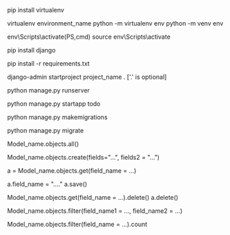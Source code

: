 <!-- install virtual environment -->
pip install virtualenv

<!-- create virtual environment -->
virtualenv environment_name
python -m virtualenv env
python -m venv env

<!-- activate virtual environment -->
env\Scripts\activate(PS,cmd)
source env\Scripts\activate

<!-- install django -->
pip install django

<!-- freeze the packages -->
pip install -r requirements.txt

<!-- create django project -->
django-admin startproject project_name .  ['.' is optional]

<!-- start server -->
python manage.py runserver

<!-- create app -->
python manage.py startapp todo

<!-- migration file -->
python manage.py makemigrations

<!-- create db table -->
python manage.py migrate

<!-- view all data -->
Model_name.objects.all()

<!-- create data -->
Model_name.objects.create(fields="...", fields2 = "...")

<!-- view single data -->
a = Model_name.objects.get(field_name = ...)

<!-- updata data -->
a.field_name = "...."
a.save()

<!-- delete data -->
Model_name.objects.get(field_name = ...).delete()
a.delete()

<!-- filter data-->
Model_name.objects.filter(field_name1 = ..., field_name2 = ...)

<!-- count data -->
Model_name.objects.filter(field_name = ...).count

